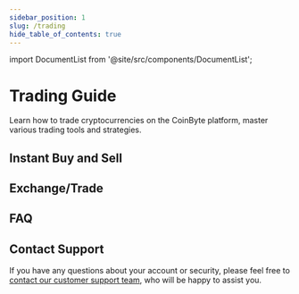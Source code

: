 ```yaml
---
sidebar_position: 1
slug: /trading
hide_table_of_contents: true
---
```


import DocumentList from '@site/src/components/DocumentList';

# Trading Guide

Learn how to trade cryptocurrencies on the CoinByte platform, master various trading tools and strategies.



## Instant Buy and Sell

<DocumentList category="trading/instant-buy-sell" />

## Exchange/Trade

<DocumentList category="trading/exchange" />

## FAQ

<DocumentList category="trading/faq" />

## Contact Support

If you have any questions about your account or security, please feel free to [contact our customer support team](mailto:cs@coinbyte.com.au ), who will be happy to assist you.

